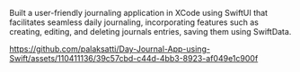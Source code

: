 Built a user-friendly journaling application in XCode using SwiftUI that facilitates seamless daily journaling, incorporating features such as creating, 
editing, and deleting journals entries, saving them using SwiftData. 

https://github.com/palaksatti/Day-Journal-App-using-Swift/assets/110411136/39c57cbd-c44d-4bb3-8923-af049e1c900f

